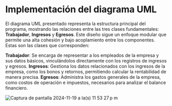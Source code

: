


# Implementación del diagrama UML

El diagrama UML presentado representa la estructura principal del programa, mostrando las relaciones entre las tres clases fundamentales: __Trabajador__, __Ingresos__ y __Egresos__. Este diseño sigue un enfoque modular que permite una alta cohesión y bajo acoplamiento entre los componentes. Estas son las clases que corresponden:

__Trabajador__: Se encarga de representar a los empleados de la empresa y sus datos básicos, vinculándolos directamente con los registros de ingresos y egresos.
__Ingresos__: Gestiona los datos relacionados con los ingresos de la empresa, como los bonos y retornos, permitiendo calcular la rentabilidad de manera precisa.
__Egresos__: Administra los gastos generales de la empresa, como costos de operación e impuestos, necesarios para analizar el balance financiero.

![Captura de pantalla 2024-11-19 a la(s) 11 53 27 p m](https://github.com/user-attachments/assets/cccc13d2-0cb3-4c60-a3d2-38fb7d785e82)

